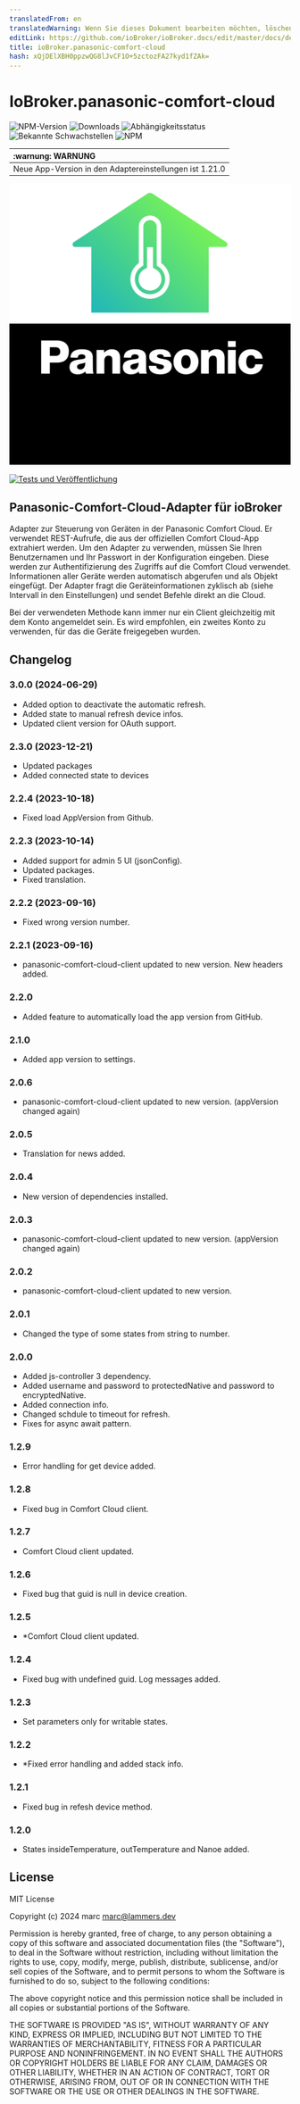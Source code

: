 ```yaml
---
translatedFrom: en
translatedWarning: Wenn Sie dieses Dokument bearbeiten möchten, löschen Sie bitte das Feld "translationsFrom". Andernfalls wird dieses Dokument automatisch erneut übersetzt
editLink: https://github.com/ioBroker/ioBroker.docs/edit/master/docs/de/adapterref/iobroker.panasonic-comfort-cloud/README.md
title: ioBroker.panasonic-comfort-cloud
hash: xQjDElXBH0ppzwQG8lJvCF1O+5zctozFA27kyd1fZAk=
---
```

# IoBroker.panasonic-comfort-cloud

![NPM-Version](http://img.shields.io/npm/v/iobroker.panasonic-comfort-cloud.svg)
![Downloads](https://img.shields.io/npm/dm/iobroker.panasonic-comfort-cloud.svg)
![Abhängigkeitsstatus](https://img.shields.io/david/marc2016/iobroker.panasonic-comfort-cloud.svg)
![Bekannte Schwachstellen](https://snyk.io/test/github/marc2016/ioBroker.panasonic-comfort-cloud/badge.svg)
![NPM](https://nodei.co/npm/iobroker.panasonic-comfort-cloud.png?downloads=true)

| :warnung: WARNUNG |
|:---------------------------|
| Neue App-Version in den Adaptereinstellungen ist 1.21.0 |

![Logo](../../../en/adapterref/iobroker.panasonic-comfort-cloud/admin/panasonic-comfort-cloud.png)

[![Tests und Veröffentlichung](https://github.com//marc2016/ioBroker.panasonic-comfort-cloud/actions/workflows/test-and-release.yml/badge.svg)](https://www.npmjs.com/package/iobroker.panasonic-comfort-cloud)

## Panasonic-Comfort-Cloud-Adapter für ioBroker
Adapter zur Steuerung von Geräten in der Panasonic Comfort Cloud. Er verwendet REST-Aufrufe, die aus der offiziellen Comfort Cloud-App extrahiert werden.
Um den Adapter zu verwenden, müssen Sie Ihren Benutzernamen und Ihr Passwort in der Konfiguration eingeben. Diese werden zur Authentifizierung des Zugriffs auf die Comfort Cloud verwendet. Informationen aller Geräte werden automatisch abgerufen und als Objekt eingefügt. Der Adapter fragt die Geräteinformationen zyklisch ab (siehe Intervall in den Einstellungen) und sendet Befehle direkt an die Cloud.

Bei der verwendeten Methode kann immer nur ein Client gleichzeitig mit dem Konto angemeldet sein.
Es wird empfohlen, ein zweites Konto zu verwenden, für das die Geräte freigegeben wurden.

## Changelog
### 3.0.0 (2024-06-29)

* Added option to deactivate the automatic refresh.
* Added state to manual refresh device infos.
* Updated client version for OAuth support.

### 2.3.0 (2023-12-21)

* Updated packages
* Added connected state to devices

### 2.2.4 (2023-10-18)

* Fixed load AppVersion from Github.

### 2.2.3 (2023-10-14)

* Added support for admin 5 UI (jsonConfig).
* Updated packages.
* Fixed translation.

### 2.2.2 (2023-09-16)

* Fixed wrong version number.

### 2.2.1 (2023-09-16)

* panasonic-comfort-cloud-client updated to new version. New headers added.

### 2.2.0

* Added feature to automatically load the app version from GitHub.

### 2.1.0

* Added app version to settings.

### 2.0.6

* panasonic-comfort-cloud-client updated to new version. (appVersion changed again)

### 2.0.5

* Translation for news added.

### 2.0.4

* New version of dependencies installed.

### 2.0.3

* panasonic-comfort-cloud-client updated to new version. (appVersion changed again)

### 2.0.2

* panasonic-comfort-cloud-client updated to new version.

### 2.0.1

* Changed the type of some states from string to number.

### 2.0.0

* Added js-controller 3 dependency.
* Added username and password to protectedNative and password to encryptedNative.
* Added connection info.
* Changed schdule to timeout for refresh.
* Fixes for async await pattern.

### 1.2.9

* Error handling for get device added.

### 1.2.8

* Fixed bug in Comfort Cloud client.

### 1.2.7

* Comfort Cloud client updated.

### 1.2.6

* Fixed bug that guid is null in device creation.

### 1.2.5

* *Comfort Cloud client updated.

### 1.2.4

* Fixed bug with undefined guid. Log messages added.

### 1.2.3

* Set parameters only for writable states.

### 1.2.2

* *Fixed error handling and added stack info.

### 1.2.1

* Fixed bug in refesh device method.

### 1.2.0

* States insideTemperature, outTemperature and Nanoe added.

## License

MIT License

Copyright (c) 2024 marc <marc@lammers.dev>

Permission is hereby granted, free of charge, to any person obtaining a copy
of this software and associated documentation files (the "Software"), to deal
in the Software without restriction, including without limitation the rights
to use, copy, modify, merge, publish, distribute, sublicense, and/or sell
copies of the Software, and to permit persons to whom the Software is
furnished to do so, subject to the following conditions:

The above copyright notice and this permission notice shall be included in all
copies or substantial portions of the Software.

THE SOFTWARE IS PROVIDED "AS IS", WITHOUT WARRANTY OF ANY KIND, EXPRESS OR
IMPLIED, INCLUDING BUT NOT LIMITED TO THE WARRANTIES OF MERCHANTABILITY,
FITNESS FOR A PARTICULAR PURPOSE AND NONINFRINGEMENT. IN NO EVENT SHALL THE
AUTHORS OR COPYRIGHT HOLDERS BE LIABLE FOR ANY CLAIM, DAMAGES OR OTHER
LIABILITY, WHETHER IN AN ACTION OF CONTRACT, TORT OR OTHERWISE, ARISING FROM,
OUT OF OR IN CONNECTION WITH THE SOFTWARE OR THE USE OR OTHER DEALINGS IN THE
SOFTWARE.